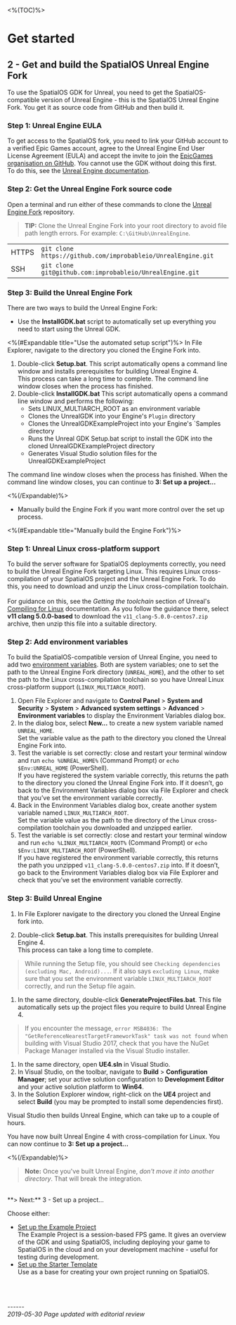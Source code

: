 <%(TOC)%>
# Get started 
## 2 - Get and build the SpatialOS Unreal Engine Fork

To use the SpatialOS GDK for Unreal, you need to get the SpatialOS-compatible version of Unreal Engine - this is the SpatialOS Unreal Engine Fork. You get it as source code from GitHub and then build it.

### Step 1: Unreal Engine EULA

To get access to the SpatialOS fork, you need to link your GitHub account to a verified Epic Games account, agree to the Unreal Engine End User License Agreement (EULA) and accept the invite to join the [EpicGames organisation on GitHub](https://github.com/EpicGames). You cannot use the GDK without doing this first. </br>
To do this, see the [Unreal Engine documentation](https://www.unrealengine.com/en-US/ue4-on-github).

### Step 2: Get the Unreal Engine Fork source code

Open a terminal and run either of these commands to clone the [Unreal Engine Fork](https://github.com/improbableio/UnrealEngine) repository.

> **TIP:** Clone the Unreal Engine Fork into your root directory to avoid file path length errors. For example: `C:\GitHub\UnrealEngine`. 

|     |     |
| --- | --- |
| HTTPS | `git clone https://github.com/improbableio/UnrealEngine.git` |
| SSH |`git clone git@github.com:improbableio/UnrealEngine.git`|



### Step 3: Build the Unreal Engine Fork

There are two ways to build the Unreal Engine Fork: 


* Use the **InstallGDK.bat** script to automatically set up everything you need to start using the Unreal GDK. 

<%(#Expandable title="Use the automated setup script")%>
In File Explorer, navigate to the directory you cloned the Engine Fork into. 

1. Double-click **Setup.bat**.
This script automatically opens a command line window and installs prerequisites for building Unreal Engine 4.<br>
This process can take a long time to complete. The command line window closes when the process has finished. 
1. Double-click **InstallGDK.bat**
This script automatically opens a command line window and performs the following:
	* Sets LINUX_MULTIARCH_ROOT as an environment variable
	* Clones the UnrealGDK into your Engine's `Plugin` directory
	* Clones the UnrealGDKExampleProject into your Engine's `Samples directory
	* Runs the Unreal GDK Setup.bat script to install the GDK into the cloned UnrealGDKExampleProject directory
	* Generates Visual Studio solution files for the UnrealGDKExampleProject

The command line window closes when the process has finished. 
When the command line window closes, you can continue to **3: Set up a project...**

<%(/Expandable)%>

* Manually build the Engine Fork if you want more control over the set up process.

<%(#Expandable title="Manually build the Engine Fork")%>

### Step 1: **Unreal Linux cross-platform support**</br>
To build the server software for SpatialOS deployments correctly, you need to build the Unreal Engine Fork targeting Linux. This requires Linux cross-compilation of your SpatialOS project and the Unreal Engine Fork. To do this, you need to download and unzip the Linux cross-compilation toolchain.</br></br>
For guidance on this, see the _Getting the toolchain_ section of Unreal's [Compiling for Linux](https://wiki.unrealengine.com/Compiling_For_Linux) documentation. As you follow the guidance there, select **v11 clang 5.0.0-based** to download the `v11_clang-5.0.0-centos7.zip` archive, then unzip this file into a suitable directory.

### Step 2: Add environment variables

To build the SpatialOS-compatible version of Unreal Engine, you need to add two [environment variables](https://en.wikipedia.org/wiki/Environment_variable). Both are system variables; one to set the path to the Unreal Engine Fork directory (`UNREAL_HOME`), and the other to set the path to the Linux cross-compilation toolchain so you have Unreal Linux cross-platform support (`LINUX_MULTIARCH_ROOT`).

1. Open File Explorer and navigate to **Control Panel** > **System and Security** > **System** > **Advanced system settings** > **Advanced** > **Environment variables** to display the Environment Variables dialog box.
1. In the dialog box, select **New...** to create a new system variable named `UNREAL_HOME`.<br/>
Set the variable value as the path to the directory you cloned the Unreal Engine Fork into.
1. Test the variable is set correctly: close and restart your terminal window and run `echo %UNREAL_HOME%` (Command Prompt) or `echo $Env:UNREAL_HOME` (PowerShell). </br> 
If you have registered the system variable correctly, this returns the path to the directory you cloned the Unreal Engine Fork into. If it doesn’t, go back to the Environment Variables dialog box via File Explorer and check that you’ve set the environment variable correctly.
1. Back in the Environment Variables dialog box, create another system variable named `LINUX_MULTIARCH_ROOT`. </br>
Set the variable value as the path to the directory of the Linux cross-compilation toolchain you downloaded and unzipped earlier.
1. Test the variable is set correctly: close and restart your terminal window and run `echo %LINUX_MULTIARCH_ROOT%` (Command Prompt) or `echo $Env:LINUX_MULTIARCH_ROOT` (PowerShell). </br>
If you have registered the environment variable correctly, this returns the path you unzipped `v11_clang-5.0.0-centos7.zip` into. If it doesn’t, go back to the Environment Variables dialog box via File Explorer and check that you’ve set the environment variable correctly.

### Step 3: Build Unreal Engine

1. In File Explorer navigate to the directory you cloned the Unreal Engine fork into.

1. Double-click **Setup.bat**.
This installs prerequisites for building Unreal Engine 4.<br>
This process can take a long time to complete.

> While running the Setup file, you should see `Checking dependencies (excluding Mac, Android)...`. If it also says `excluding Linux`, make sure that you set the environment variable `LINUX_MULTIARCH_ROOT` correctly, and run the Setup file again.

1. In the same directory, double-click **GenerateProjectFiles.bat**. This file automatically sets up the project files you require to build Unreal Engine 4.<br/>

> If you encounter the message, `error MSB4036: The "GetReferenceNearestTargetFrameworkTask" task was not found` when building with Visual Studio 2017, check that you have the NuGet Package Manager installed via the Visual Studio installer.    

1. In the same directory, open **UE4.sln** in Visual Studio.
1. In Visual Studio, on the toolbar, navigate to **Build** > **Configuration Manager**; set your active solution configuration to **Development Editor** and your active solution platform to **Win64**.
1. In the Solution Explorer window, right-click on the **UE4** project and select **Build** (you may be prompted to install some dependencies first). <br>

Visual Studio then builds Unreal Engine, which can take up to a couple of hours.

You have now built Unreal Engine 4 with cross-compilation for Linux. You can now continue to **3: Set up a project...**

<%(/Expandable)%>

> **Note:** Once you've built Unreal Engine, *don't move it into another directory*. That will break the integration.

</br>
**> Next:** 3 - Set up a project...</br>

Choose either:

* [Set up the Example Project]({{urlRoot}}/content/get-started/example-project/exampleproject-intro) </br>
The Example Project is a session-based FPS game. It gives an overview of the GDK and using SpatialOS, including deploying your game to SpatialOS in the cloud and on your development machine -  useful for testing during development.
* [Set up the Starter Template]({{urlRoot}}/content/get-started/gdk-template) </br>
Use as a base for creating your own project running on SpatialOS.

<br/>
<br/>

------</br>
_2019-05-30 Page updated with editorial review_
